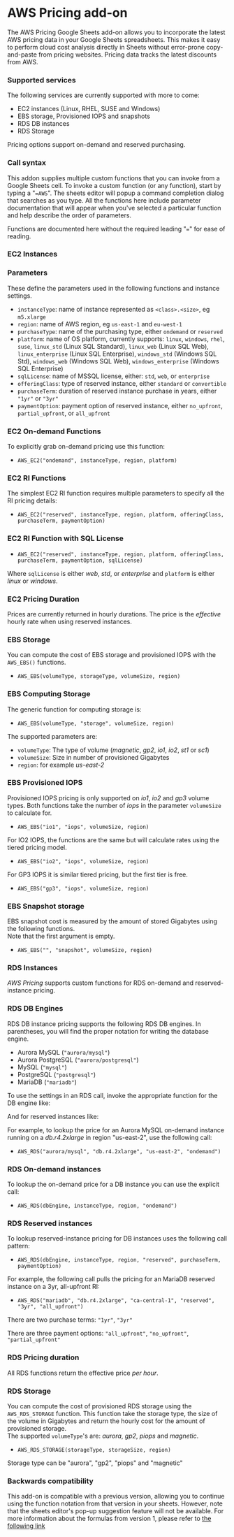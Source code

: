 # AWS Pricing add-on

The AWS Pricing Google Sheets add-on allows you to incorporate the latest AWS pricing data in your Google Sheets spreadsheets. This makes it easy to perform cloud cost analysis directly in Sheets without error-prone copy-and-paste from pricing websites. Pricing data tracks the latest discounts from AWS.

### Supported services

The following services are currently supported with more to come:

* EC2 instances (Linux, RHEL, SUSE and Windows)
* EBS storage, Provisioned IOPS and snapshots
* RDS DB instances
* RDS Storage

Pricing options support on-demand and reserved purchasing.

### Call syntax

This addon supplies multiple custom functions that you can invoke from a Google Sheets cell. To invoke a custom function (or any function), start by typing a "`=AWS`". The sheets editor will popup a command completion dialog that searches as you type. All the functions here include parameter documentation that will appear when you've selected a particular function and help describe the order of parameters.

Functions are documented here without the required leading "`=`" for ease of reading.

### EC2 Instances

### Parameters

These define the parameters used in the following functions and instance settings.

* `instanceType`: name of instance represented as `<class>.<size>`, eg `m5.xlarge`
* `region`: name of AWS region, eg `us-east-1` and `eu-west-1`
* `purchaseType`: name of the purchasing type, either `ondemand` or `reserved`
* `platform`: name of OS platform, currently supports: `linux`, `windows`, `rhel`, `suse`, `linux_std` (Linux SQL Standard), `linux_web` (Linux SQL Web), `linux_enterprise` (Linux SQL Enterprise), `windows_std` (Windows SQL Std), `windows_web` (Windows SQL Web), `windows_enterprise` (Windows SQL Enterprise)
* `sqlLicense`: name of MSSQL license, either: `std`, `web`, or `enterprise`
* `offeringClass`: type of reserved instance, either `standard` or `convertible`
* `purchaseTerm`: duration of reserved instance purchase in years, either `"1yr"` or `"3yr"`
* `paymentOption`: payment option of reserved instance, either `no_upfront`, `partial_upfront`, or `all_upfront`

### EC2 On-demand Functions

To explicitly grab on-demand pricing use this function:

* `AWS_EC2("ondemand", instanceType, region, platform)`

### EC2 RI Functions

The simplest EC2 RI function requires multiple parameters to specify all the RI pricing details:

* `AWS_EC2("reserved", instanceType, region, platform, offeringClass, purchaseTerm, paymentOption)`

### EC2 RI Function with SQL License

* `AWS_EC2("reserved", instanceType, region, platform, offeringClass, purchaseTerm, paymentOption, sqlLicense)`

Where `sqlLicense` is either *web*, *std*, or *enterprise* and `platform` is either *linux* or *windows*.

### EC2 Pricing Duration

Prices are currently returned in hourly durations. The price is the *effective* hourly rate when using reserved instances.

### EBS Storage

You can compute the cost of EBS storage and provisioned IOPS with the `AWS_EBS()` functions. 

* `AWS_EBS(volumeType, storageType, volumeSize, region)`

### EBS Computing Storage

The generic function for computing storage is:  

* `AWS_EBS(volumeType, "storage", volumeSize, region)`

The supported parameters are:

* `volumeType`: The type of volume (*magnetic*, *gp2*, *io1*, *io2*, *st1* or *sc1*)
* `volumeSize`: Size in number of provisioned Gigabytes
* `region`: for example *us-east-2*

### EBS Provisioned IOPS

Provisioned IOPS pricing is only supported on *io1*, *io2* and *gp3* volume types.
Both functions take the number of *iops* in the parameter `volumeSize` to calculate for.

* `AWS_EBS("io1", "iops", volumeSize, region)`

For IO2 IOPS, the functions are the same but will calculate rates using the tiered pricing model.

* `AWS_EBS("io2", "iops", volumeSize, region)`

For GP3 IOPS it is similar tiered pricing, but the first tier is free.

* `AWS_EBS("gp3", "iops", volumeSize, region)`

### EBS Snapshot storage

EBS snapshot cost is measured by the amount of stored Gigabytes using the following functions.  
Note that the first argument is empty. 

* `AWS_EBS("", "snapshot", volumeSize, region)`

### RDS Instances

*AWS Pricing* supports custom functions for RDS on-demand and reserved-instance pricing.

### RDS DB Engines

RDS DB instance pricing supports the following RDS DB engines. In parentheses, you will find the proper notation for writing the database engine.

* Aurora MySQL (`"aurora/mysql"`)
* Aurora PostgreSQL (`"aurora/postgresql"`)
* MySQL (`"mysql"`)
* PostgreSQL (`"postgresql"`)
* MariaDB (`"mariadb"`)

To use the settings in an RDS call, invoke the appropriate function for the DB engine like:


And for reserved instances like:  


For example, to lookup the price for an Aurora MySQL on-demand instance running on a *db.r4.2xlarge* in region "us-east-2", use the following call:  
* `AWS_RDS("aurora/mysql", "db.r4.2xlarge", "us-east-2", "ondemand")`


### RDS On-demand instances

To lookup the on-demand price for a DB instance you can use the explicit call:
* `AWS_RDS(dbEngine, instanceType, region, "ondemand")`

### RDS Reserved instances

To lookup reserved-instance pricing for DB instances uses the following call pattern:
* `AWS_RDS(dbEngine, instanceType, region, "reserved", purchaseTerm, paymentOption)`

For example, the following call pulls the pricing for an MariaDB reserved instance on a 3yr, all-upfront RI:
* `AWS_RDS("mariadb", "db.r4.2xlarge", "ca-central-1", "reserved", "3yr", "all_upfront")`

There are two purchase terms:
`"1yr"`, `"3yr"`

There are three payment options:
`"all_upfront"`, `"no_upfront"`, `"partial_upfront"`

### RDS Pricing duration

All RDS functions return the effective price *per hour*.

### RDS Storage

You can compute the cost of provisioned RDS storage using the `AWS_RDS_STORAGE` function. This function take the storage type, the size of the volume in Gigabytes and return the hourly cost for the amount of provisioned storage.  
The supported `volumeType`'s are: *aurora*, *gp2*, *piops* and *magnetic*.

* `AWS_RDS_STORAGE(storageType, storageSize, region)`

Storage type can be "aurora", "gp2", "piops" and "magnetic"

### Backwards compatibility

This add-on is compatible with a previous version, allowing you to continue using the function notation from that version in your sheets. However, note that the sheets editor's pop-up suggestion feature will not be available. For more information about the formulas from version 1, please refer to [the following link](https://github.com/getmacroscope/aws-pricing/blob/master/Help.md)

